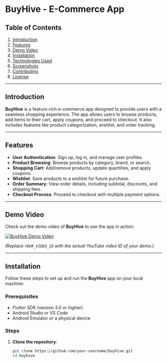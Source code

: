 # BuyHive - E-Commerce App

## Table of Contents
1. [Introduction](#introduction)
2. [Features](#features)
3. [Demo Video](#demo-video)
4. [Installation](#installation)
5. [Technologies Used](#technologies-used)
6. [Screenshots](#screenshots)
7. [Contributing](#contributing)
8. [License](#license)

---

## Introduction
**BuyHive** is a feature-rich e-commerce app designed to provide users with a seamless shopping experience. The app allows users to browse products, add items to their cart, apply coupons, and proceed to checkout. It also includes features like product categorization, wishlist, and order tracking.

---

## Features
- **User Authentication**: Sign up, log in, and manage user profiles.
- **Product Browsing**: Browse products by category, brand, or search.
- **Shopping Cart**: Add/remove products, update quantities, and apply coupons.
- **Wishlist**: Save products to a wishlist for future purchase.
- **Order Summary**: View order details, including subtotal, discounts, and shipping fees.
- **Checkout Process**: Proceed to checkout with multiple payment options.


---

## Demo Video
Check out the demo video of **BuyHive** to see the app in action:

[![BuyHive Demo Video](https://img.youtube.com/vi/YOUR_VIDEO_ID/0.jpg)]([https://www.youtube.com/watch?v=YOUR_VIDEO_ID](https://youtube.com/shorts/asZMz4-IU8A?feature=share))

*(Replace `YOUR_VIDEO_ID` with the actual YouTube video ID of your demo.)*

---

## Installation
Follow these steps to set up and run the **BuyHive** app on your local machine:

### Prerequisites
- Flutter SDK (version 3.0 or higher)
- Android Studio or VS Code
- Android Emulator or a physical device

### Steps
1. **Clone the repository**:
   ```bash
   git clone https://github.com/your-username/buyhive.git
   cd buyhive

